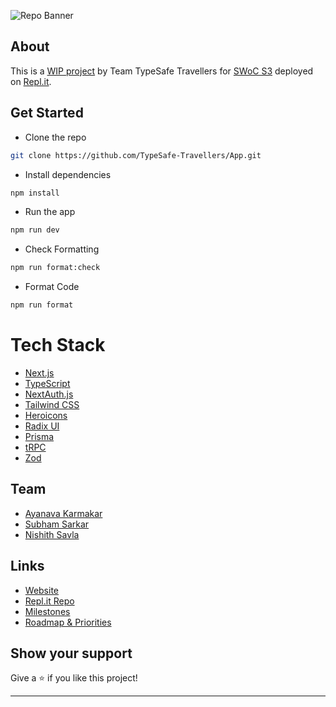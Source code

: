 ![Repo Banner](https://socialify.git.ci/TypeSafe-Travellers/App/image?description=1&language=1&name=1&owner=1&pattern=Solid&theme=Dark)

## About

This is a [WIP project](https://app.typesafetravellers.repl.co/) by Team TypeSafe Travellers for [SWoC S3](https://swoc.getsocialnow.co/) deployed on [Repl.it](https://app.typesafetravellers.repl.co/).

## Get Started

- Clone the repo

```bash
git clone https://github.com/TypeSafe-Travellers/App.git
```

- Install dependencies

```bash
npm install
```

- Run the app

```bash
npm run dev
```

- Check Formatting

```bash
npm run format:check
```

- Format Code

```bash
npm run format
```

# Tech Stack

- [Next.js](https://nextjs.org/)
- [TypeScript](https://www.typescriptlang.org/)
- [NextAuth.js](https://next-auth.js.org/)
- [Tailwind CSS](https://tailwindcss.com/)
- [Heroicons](https://heroicons.com/)
- [Radix UI](https://www.radix-ui.com/)
- [Prisma](https://www.prisma.io/)
- [tRPC](https://trpc.io/)
- [Zod](https://zod.dev/)

## Team

- [Ayanava Karmakar](https://github.com/AyanavaKarmakar)
- [Subham Sarkar](https://github.com/ssarkar551)
- [Nishith Savla](https://github.com/Nishith-Savla)

## Links

- [Website](https://app.typesafetravellers.repl.co//)
- [Repl.it Repo](https://replit.com/@TypeSafeTravellers/App)
- [Milestones](https://github.com/TypeSafe-Travellers/App/milestones)
- [Roadmap & Priorities](https://github.com/TypeSafe-Travellers/App/projects?query=is%3Aopen)

## Show your support

Give a ⭐️ if you like this project!

---
